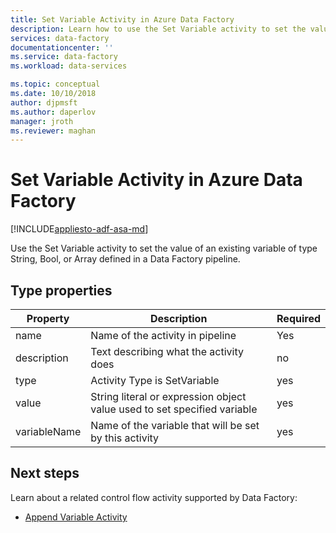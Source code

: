 ```yaml
---
title: Set Variable Activity in Azure Data Factory 
description: Learn how to use the Set Variable activity to set the value of an existing variable defined in a Data Factory pipeline
services: data-factory
documentationcenter: ''
ms.service: data-factory
ms.workload: data-services

ms.topic: conceptual
ms.date: 10/10/2018
author: djpmsft
ms.author: daperlov
manager: jroth
ms.reviewer: maghan
---
```

# Set Variable Activity in Azure Data Factory
[!INCLUDE[appliesto-adf-asa-md](includes/appliesto-adf-asa-md.md)]

Use the Set Variable activity to set the value of an existing variable of type String, Bool, or Array defined in a Data Factory pipeline.

## Type properties

Property | Description | Required
-------- | ----------- | --------
name | Name of the activity in pipeline | Yes
description | Text describing what the activity does | no
type | Activity Type is SetVariable | yes
value | String literal or expression object value used to set specified variable | yes
variableName | Name of the variable that will be set by this activity | yes


## Next steps
Learn about a related control flow activity supported by Data Factory: 

- [Append Variable Activity](control-flow-append-variable-activity.md)
